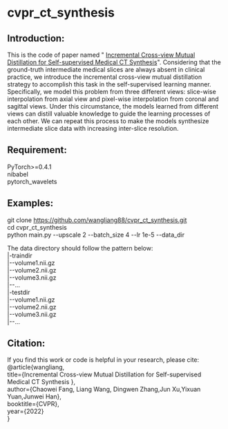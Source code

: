 # cvpr_ct_synthesis
## Introduction:
This is the code of paper named " [Incremental Cross-view Mutual Distillation for Self-supervised Medical CT Synthesis](https://arxiv.org/abs/2112.10325)". Considering that the ground-truth intermediate medical slices are always absent in clinical practice, we introduce the incremental cross-view mutual distillation strategy to accomplish this task in the self-supervised learning manner. Specifically, we model this problem from three different views: slice-wise interpolation from axial view and pixel-wise interpolation from coronal and sagittal views. Under this circumstance, the models learned from different views can distill valuable knowledge to guide the learning processes of each other. We can repeat this process to make the models synthesize intermediate slice data with increasing inter-slice resolution.

## Requirement:
PyTorch>=0.4.1       
nibabel   
pytorch_wavelets   

## Examples:
git clone https://github.com/wangliang88/cvpr_ct_synthesis.git   
cd cvpr_ct_synthesis   
python main.py --upscale 2 --batch_size 4 --lr 1e-5 --data_dir <path of the train data>   

The data directory should follow the pattern below:   
|-traindir   
  |--volume1.nii.gz   
  |--volume2.nii.gz   
  |--volume3.nii.gz   
  |--...   
|-testdir   
  |--volume1.nii.gz   
  |--volume2.nii.gz   
  |--volume3.nii.gz   
  |--...   

## Citation:
If you find this work or code is helpful in your research, please cite:   
 @article{wangliang,   
 title={Incremental Cross-view Mutual Distillation for Self-supervised Medical CT Synthesis },   
 author={Chaowei Fang, Liang Wang, Dingwen Zhang,Jun Xu,Yixuan Yuan,Junwei Han},   
 booktitle={CVPR},   
 year={2022}   
}
